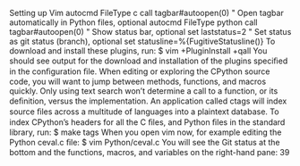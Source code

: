 Setting up Vim autocmd FileType c call tagbar#autoopen(0) " Open tagbar automatically in Python files, optional autocmd FileType python call tagbar#autoopen(0) " Show status bar, optional set laststatus=2 " Set status as git status (branch), optional set statusline=%{FugitiveStatusline()} To download and install these plugins, run: $ vim +PluginInstall +qall You should see output for the download and installation of the plugins speciﬁed in the conﬁguration ﬁle. When editing or exploring the CPython source code, you will want to jump between methods, functions, and macros quickly. Only using text search won’t determine a call to a function, or its deﬁnition, versus the implementation. An application called  ctags  will index source ﬁles across a multitude of languages into a plaintext database. To index CPython’s headers for all the C ﬁles, and Python ﬁles in the standard library, run: $ make tags When you open  vim  now, for example editing the  Python ceval.c  ﬁle: $ vim Python/ceval.c You will see the Git status at the bottom and the functions, macros, and variables on the right-hand pane: 39